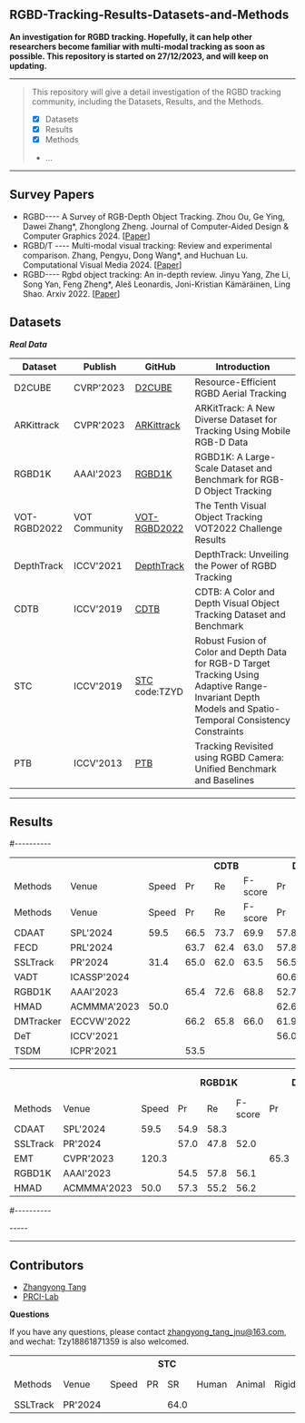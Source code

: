 ## RGBD-Tracking-Results-Datasets-and-Methods

**An investigation for RGBD tracking. 
Hopefully, it can help other researchers become familiar with multi-modal tracking as soon as possible.
This repository is started on 27/12/2023, and will keep on updating.**

-----
>This repository will give a detail investigation of the RGBD tracking community, including the Datasets, Results, and the Methods.
> 
>  - [x] Datasets
>  - [x] Results
>  - [x] Methods
>  -  ...
-----

## Survey Papers
* RGBD---- A Survey of RGB-Depth Object Tracking. Zhou Ou, Ge Ying, Dawei Zhang*, Zhonglong Zheng. Journal of Computer-Aided Design & Computer Graphics 2024. [[Paper](https://www.jcad.cn/en/article/doi/10.3724/SP.J.1089.null.2023-00537)]
* RGBD/T ---- Multi-modal visual tracking: Review and experimental comparison. Zhang, Pengyu, Dong Wang*, and Huchuan Lu. Computational Visual Media 2024. [[Paper](https://link.springer.com/article/10.1007/s41095-023-0345-5)]
* RGBD---- Rgbd object tracking: An in-depth review. Jinyu Yang, Zhe Li, Song Yan, Feng Zheng*, Aleš Leonardis, Joni-Kristian Kämäräinen, Ling Shao. Arxiv 2022. [[Paper](https://arxiv.org/abs/2203.14134)]

## Datasets
***Real Data***

| Dataset | Publish  | GitHub| Introduction|
|--|--|--| --|
| D2CUBE| CVRP'2023|[D2CUBE](https://github.com/yjybuaa/RGBDAerialTracking)|Resource-Efficient RGBD Aerial Tracking|
| ARKittrack| CVPR'2023 | [ARKittrack](https://github.com/lawrence-cj/ARKitTrack) |ARKitTrack: A New Diverse Dataset for Tracking Using Mobile RGB-D Data|
| RGBD1K | AAAI'2023 | [RGBD1K](https://github.com/xuefeng-zhu5/RGBD1K) |RGBD1K: A Large-Scale Dataset and Benchmark for RGB-D Object Tracking|
| VOT-RGBD2022 | VOT Community | [VOT-RGBD2022](https://www.votchallenge.net/vot2022/dataset.html) |The Tenth Visual Object Tracking VOT2022 Challenge Results|
| DepthTrack | ICCV'2021 | [DepthTrack](https://github.com/xiaozai/DeT) |DepthTrack: Unveiling the Power of RGBD Tracking|
| CDTB | ICCV'2019 | [CDTB](https://www.votchallenge.net/vot2019/dataset.html) |CDTB: A Color and Depth Visual Object Tracking Dataset and Benchmark|
| STC | ICCV'2019 | [STC](https://pan.baidu.com/s/1Y3z2JH-oR68-stWFVnHUVw) code:TZYD|Robust Fusion of Color and Depth Data for RGB-D Target Tracking Using Adaptive Range-Invariant Depth Models and Spatio-Temporal Consistency Constraints|
| PTB | ICCV'2013 | [PTB](https://tracking.cs.princeton.edu/index.html) |Tracking Revisited using RGBD Camera: Unified Benchmark and Baselines|

-----
## Results


<table>
    <tr> 
        <th colspan="1"></th> 
	<th colspan="1"></th> 
	<th colspan="1"></th> 
        <th colspan="3">CDTB</th> 
        <th colspan="3">DepthTrack</th> 
        <th colspan="3">VOT-RGBD2022</th>
    </tr>
    <tr>
    	<td> Methods</td>
    	<td>Venue</td>
	<td>Speed</td>
    	<td> Pr</td>
    	<td> Re</td>
    	<td> F-score</td>
   	<td> Pr</td>
    	<td> Re</td>
    	<td> F-score</td>
   	<td> Pr</td>
    	<td> Re</td>
    	<td> F-score</td>
    </tr>
    <tr>
    	<td> Methods</td>
    	<td>Venue</td>
	<td>Speed</td>
    	<td> Pr</td>
    	<td> Re</td>
    	<td> F-score</td>
   	<td> Pr</td>
    	<td> Re</td>
    	<td> F-score</td>
   	<td> A</td>
    	<td> R</td>
    	<td> EAO</td>
    </tr>
    <tr>
    	<td> CDAAT</td>
    	<td>SPL'2024</td>
	<td>59.5</td>
    	<td> 66.5</td>
    	<td> 73.7</td>
    	<td> 69.9</td>
   	<td> 57.8</td>
    	<td> 60.3</td>
    	<td> 59.0</td>
   	<td> </td>
    	<td> </td>
    	<td> </td>
    </tr>
    <tr>
    	<td> FECD</td>
    	<td>PRL'2024</td>
	<td></td>
    	<td> 63.7</td>
    	<td> 62.4</td>
    	<td> 63.0</td>
   	<td> 57.8</td>
    	<td> 60.3</td>
    	<td> 59.0</td>
   	<td> </td>
    	<td> </td>
    	<td> </td>
    </tr>
    <tr>
    	<td> SSLTrack</td>
    	<td>PR'2024</td>
	<td>31.4</td>
    	<td> 65.0</td>
    	<td> 62.0</td>
    	<td> 63.5</td>
   	<td> 56.5</td>
    	<td> 49.1</td>
    	<td> 52.5</td>
   	<td> </td>
    	<td> </td>
    	<td> </td>
    </tr>
    <tr>
    	<td> VADT</td>
    	<td>ICASSP'2024</td>
	<td></td>
    	<td> </td>
    	<td> </td>
    	<td> </td>
   	<td> 60.6</td>
    	<td> 60.3</td>
    	<td> 61.0</td>
   	<td> 81.6</td>
    	<td> 87.3</td>
    	<td> 72.1</td>
    </tr>
    <tr>
    	<td> RGBD1K</td>
    	<td>AAAI'2023</td>
	<td></td>
    	<td> 65.4</td>
    	<td> 72.6</td>
    	<td> 68.8</td>
   	<td> 52.7</td>
    	<td> 54.9</td>
    	<td> 53.8</td>
   	<td> </td>
    	<td> </td>
    	<td> </td>
    </tr>
    <tr>
    	<td> HMAD</td>
    	<td>ACMMMA'2023</td>
	<td>50.0</td>
    	<td> </td>
    	<td> </td>
    	<td> </td>
   	<td> 62.6</td>
    	<td> 59.7</td>
    	<td> 61.1</td>
   	<td> </td>
    	<td> </td>
    	<td> </td>
    </tr>
    <tr>
    	<td> DMTracker</td>
    	<td>ECCVW'2022</td>
	<td></td>
    	<td> 66.2</td>
    	<td> 65.8</td>
    	<td> 66.0</td>
   	<td> 61.9</td>
    	<td> 59.7</td>
    	<td> 60.8</td>
   	<td> </td>
    	<td> </td>
    	<td> </td>
    </tr>
    <tr>
    	<td> DeT</td>
    	<td>ICCV'2021</td>
	<td></td>
    	<td> </td>
    	<td> </td>
    	<td> </td>
   	<td> 56.0</td>
    	<td> 50.6</td>
    	<td> 53.2</td>
   	<td> </td>
    	<td> </td>
    	<td> </td>
    </tr>
    <tr>
    	<td> TSDM</td>
    	<td>ICPR'2021</td>
	<td></td>
    	<td> 53.5</td>
    	<td> </td>
    	<td> </td>
   	<td> </td>
    	<td> </td>
    	<td> </td>
   	<td> </td>
    	<td> </td>
    	<td> </td>
    </tr>
	
#----------

<table>
    <tr> 
        <th colspan="1"></th> 
        <th colspan="1"></th> 
	<th colspan="1"></th> 
        <th colspan="3">RGBD1K</th> 
        <th colspan="3">D2CUBE</th> 
	<th colspan="3">VOT-RGBD2022</th>
    </tr>
    <tr>
    	<td> Methods</td>
    	<td>Venue</td>
	<td>Speed</td>
    	<td> Pr</td>
    	<td> Re</td>
    	<td> F-score</td>
   	<td> Pr</td>
    	<td> Re</td>
    	<td> F-score</td>
	<td> Pr</td>
    	<td> Re</td>
    	<td> F-score</td>
    </tr>
    <tr>
    	<td> CDAAT</td>
    	<td>SPL'2024</td>
	<td>59.5</td>
	<td> 54.9</td>
    	<td> 58.3</td>
    	<td> </td>
    	<td> </td>
   	<td> </td>
    	<td> </td>
	<td> </td>
   	<td> </td>
    	<td> </td>
    </tr>
    <tr>
    	<td> SSLTrack</td>
    	<td>PR'2024</td>
	<td></td>
	<td>57.0</td>
    	<td> 47.8</td>
    	<td> 52.0</td>
    	<td> </td>
   	<td> </td>
    	<td> </td>
	<td> </td>
   	<td> </td>
    	<td> </td>
    </tr>
    <tr>
    	<td> EMT</td>
    	<td>CVPR'2023</td>
	<td>120.3</td>
	<td></td>
    	<td> </td>
    	<td> </td>
    	<td> 65.3</td>
   	<td> 60.9</td>
    	<td> 63.0</td>
	<td> </td>
   	<td> </td>
    	<td> </td>
    </tr>
    <tr>
    	<td> RGBD1K</td>
    	<td>AAAI'2023</td>
	<td></td>
    	<td> 54.5</td>
    	<td> 57.8</td>
    	<td> 56.1</td>
   	<td> </td>
    	<td> </td>
    	<td> </td>
   	<td> </td>
    	<td> </td>
    	<td> </td>
    </tr>
    <tr>
    	<td> HMAD</td>
    	<td>ACMMMA'2023</td>
	<td>50.0</td>
    	<td> 57.3</td>
    	<td> 55.2</td>
    	<td> 56.2</td>
   	<td> </td>
    	<td> </td>
    	<td> </td>
   	<td> </td>
    	<td> </td>
    	<td> </td>
    </tr>
</table>

#----------
<table>
    <tr> 
        <th colspan="1"></th> 
	<th colspan="1"></th> 
	<th colspan="1"></th> 
        <th colspan="2">STC</th> 
        <th colspan="11">PTB</th> 
    </tr>
    <tr>
    	<td> Methods</td>
    	<td>Venue</td>
	<td>Speed</td>
    	<td> PR</td>
    	<td> SR</td>
    	<td> Human</td>
    	<td> Animal</td>
    	<td> Rigid</td>
    	<td> Large</td>
    	<td> Small</td>
    	<td> Slow</td>
    	<td> Faast</td>
    	<td> Occ.</td>
    	<td> No-Occ.</td>
    	<td> Passive</td>
    	<td> Active</td>
    </tr>
    <tr>
    	<td> SSLTrack</td>
    	<td>PR'2024</td>
	<td></td>
    	<td> </td>
    	<td> 64.0</td>
    	<td> </td>
    	<td> </td>
    	<td> </td>
    	<td> </td>
    	<td> </td>
    	<td> </td>
    	<td> </td>
    	<td> </td>
    	<td></td>
    	<td> </td>
    	<td> </td>
    </tr>
-----

-----
## Contributors
- [Zhangyong Tang](https://github.com/Zhangyong_Tang)
- [PRCI-Lab](https://github.com/PRCI-Lab)

**Questions**

If you have any questions, please contact zhangyong_tang_jnu@163.com, and wechat: Tzy18861871359 is also welcomed.



 

